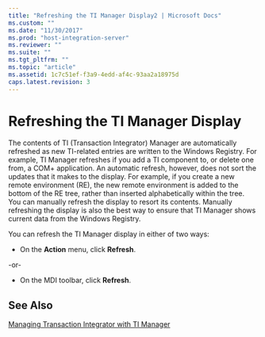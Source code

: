 ```yaml
---
title: "Refreshing the TI Manager Display2 | Microsoft Docs"
ms.custom: ""
ms.date: "11/30/2017"
ms.prod: "host-integration-server"
ms.reviewer: ""
ms.suite: ""
ms.tgt_pltfrm: ""
ms.topic: "article"
ms.assetid: 1c7c51ef-f3a9-4edd-af4c-93aa2a18975d
caps.latest.revision: 3
---
```

# Refreshing the TI Manager Display
The contents of TI (Transaction Integrator) Manager are automatically refreshed as new TI-related entries are written to the Windows Registry. For example, TI Manager refreshes if you add a TI component to, or delete one from, a COM+ application. An automatic refresh, however, does not sort the updates that it makes to the display. For example, if you create a new remote environment (RE), the new remote environment is added to the bottom of the RE tree, rather than inserted alphabetically within the tree. You can manually refresh the display to resort its contents. Manually refreshing the display is also the best way to ensure that TI Manager shows current data from the Windows Registry.  
  
 You can refresh the TI Manager display in either of two ways:  
  
-   On the **Action** menu, click **Refresh**.  
  
 -or-  
  
-   On the MDI toolbar, click **Refresh**.  
  
## See Also  
 [Managing Transaction Integrator with TI Manager](../HIS2010/managing-transaction-integrator-with-ti-manager1.md)